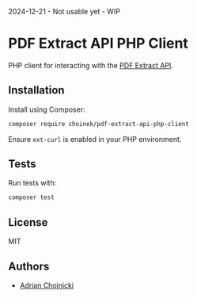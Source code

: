 2024-12-21 - Not usable yet - WIP

# PDF Extract API PHP Client

PHP client for interacting with the [PDF Extract API](https://github.com/CatchTheTornado/pdf-extract-api).

## Installation

Install using Composer:

```bash
composer require choinek/pdf-extract-api-php-client
```

Ensure `ext-curl` is enabled in your PHP environment.

## Tests

Run tests with:

```bash
composer test
```

## License

MIT

## Authors
- [Adrian Chojnicki](https://github.com/choinek)
